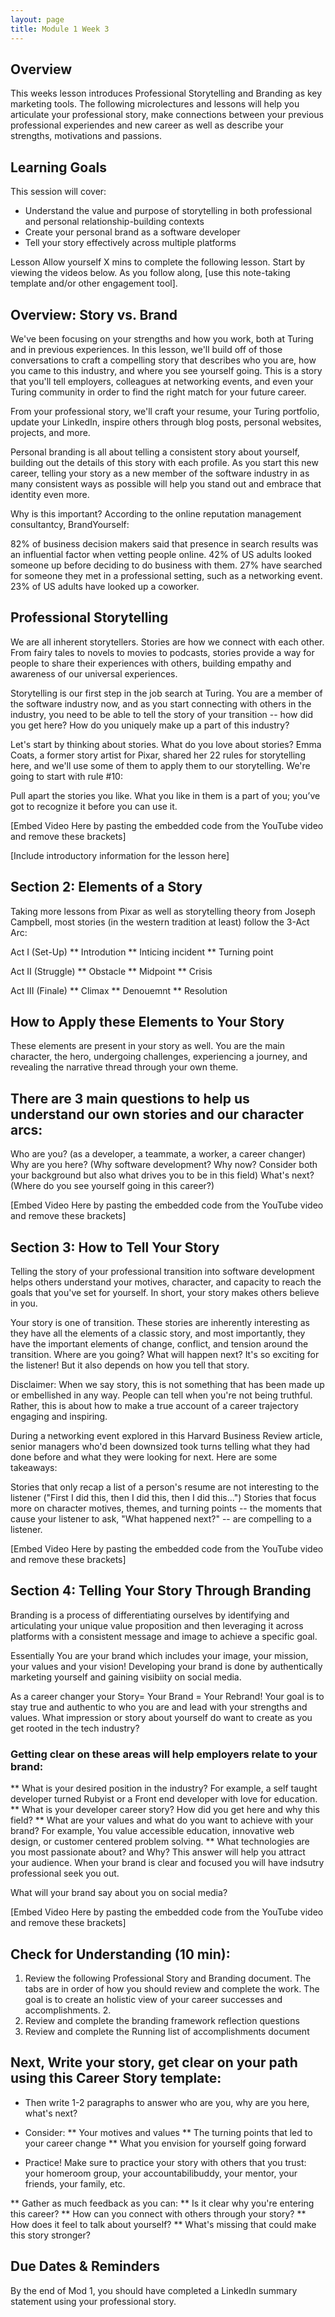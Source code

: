 ```yaml
---
layout: page
title: Module 1 Week 3
---
```


## Overview
This weeks lesson introduces Professional Storytelling and Branding as key marketing tools. The following microlectures and lessons will help you articulate your professional story, make connections between your previous professional experiendes and new career as well as describe your strengths, motivations and passions. 

## Learning Goals
This session will cover:
* Understand the value and purpose of storytelling in both professional and personal relationship-building contexts
* Create your personal brand as a software developer
* Tell your story effectively across multiple platforms

Lesson
Allow yourself X mins to complete the following lesson. Start by viewing the videos below. As you follow along, [use this note-taking template and/or other engagement tool].

## Overview: Story vs. Brand
We've been focusing on your strengths and how you work, both at Turing and in previous experiences. In this lesson, we'll build off of those conversations to craft a compelling story that describes who you are, how you came to this industry, and where you see yourself going. This is a story that you'll tell employers, colleagues at networking events, and even your Turing community in order to find the right match for your future career.

From your professional story, we'll craft your resume, your Turing portfolio, update your LinkedIn, inspire others through blog posts, personal websites, projects, and more.

Personal branding is all about telling a consistent story about yourself, building out the details of this story with each profile. As you start this new career, telling your story as a new member of the software industry in as many consistent ways as possible will help you stand out and embrace that identity even more.

Why is this important? According to the online reputation management consultantcy, BrandYourself:

82% of business decision makers said that presence in search results was an influential factor when vetting people online.
42% of US adults looked someone up before deciding to do business with them.
27% have searched for someone they met in a professional setting, such as a networking event.
23% of US adults have looked up a coworker.


## Professional Storytelling
We are all inherent storytellers. Stories are how we connect with each other. From fairy tales to novels to movies to podcasts, stories provide a way for people to share their experiences with others, building empathy and awareness of our universal experiences.

Storytelling is our first step in the job search at Turing. You are a member of the software industry now, and as you start connecting with others in the industry, you need to be able to tell the story of your transition -- how did you get here? How do you uniquely make up a part of this industry?

Let's start by thinking about stories. What do you love about stories? Emma Coats, a former story artist for Pixar, shared her 22 rules for storytelling here, and we'll use some of them to apply them to our storytelling. We're going to start with rule #10:

Pull apart the stories you like. What you like in them is a part of you;
you’ve got to recognize it before you can use it.


[Embed Video Here by pasting the embedded code from the YouTube video and remove these brackets]

[Include introductory information for the lesson here]

## Section 2:  Elements of a Story
Taking more lessons from Pixar as well as storytelling theory from Joseph Campbell, most stories (in the western tradition at least) follow the 3-Act Arc:

Act I (Set-Up)
** Introdution
** Inticing incident
** Turning point

Act II (Struggle)
** Obstacle
** Midpoint
** Crisis

Act III (Finale)
** Climax
** Denouemnt
** Resolution


## How to Apply these Elements to Your Story
These elements are present in your story as well. You are the main character, the hero, undergoing challenges, experiencing a journey, and revealing the narrative thread through your own theme.

## There are 3 main questions to help us understand our own stories and our character arcs:

Who are you? (as a developer, a teammate, a worker, a career changer)
Why are you here? (Why software development? Why now? Consider both your background but also what drives you to be in this field)
What's next? (Where do you see yourself going in this career?)

[Embed Video Here by pasting the embedded code from the YouTube video and remove these brackets]

## Section 3:  How to Tell Your Story
Telling the story of your professional transition into software development helps others understand your motives, character, and capacity to reach the goals that you've set for yourself. In short, your story makes others believe in you.

Your story is one of transition. These stories are inherently interesting as they have all the elements of a classic story, and most importantly, they have the important elements of change, conflict, and tension around the transition. Where are you going? What will happen next? It's so exciting for the listener! But it also depends on how you tell that story.

Disclaimer: When we say story, this is not something that has been made up or embellished in any way. People can tell when you're not being truthful. Rather, this is about how to make a true account of a career trajectory engaging and inspiring.

During a networking event explored in this Harvard Business Review article, senior managers who'd been downsized took turns telling what they had done before and what they were looking for next. Here are some takeaways:

Stories that only recap a list of a person's resume are not interesting to the listener ("First I did this, then I did this, then I did this...")
Stories that focus more on character motives, themes, and turning points -- the moments that cause your listener to ask, "What happened next?" -- are compelling to a listener.



[Embed Video Here by pasting the embedded code from the YouTube video and remove these brackets]


## Section 4: Telling Your Story Through Branding

Branding is a process of differentiating ourselves by identifying and articulating your unique value proposition and then leveraging it across platforms with a consistent message and image to achieve a specific goal. 

Essentially You are your brand which includes your image, your mission, your values and your vision! Developing your brand is done by authentically marketing yourself and gaining visibiity on social media. 

As a career changer your Story= Your Brand = Your Rebrand! Your goal is to stay true and authentic to who you are and lead with your strengths and values.  What impression or story about yourself do want to create as you get rooted in the tech industry?

### Getting clear on these areas will help employers relate to your brand:
** What is your desired position in the industry? For example, a self taught developer turned Rubyist or a Front end developer with love for education. 
** What is your developer career story? How did you get here and why this field?
** What are your values and what do you want to achieve with your brand? For example, You value accessible education, innovative web design, or customer centered problem solving. 
** What technologies are you most passionate about? and Why? This answer will help you attract your audience. When your brand is clear and focused you will have indsutry professional seek you out. 

What will your brand say about you on social media? 

[Embed Video Here by pasting the embedded code from the YouTube video and remove these brackets]


## Check for Understanding (10 min):  
1. Review the following Professional Story and Branding document. The tabs are in order of how you should review and complete the work. The goal is to create an     holistic view of your career successes and accomplishments. 2. 
2. Review and complete the branding framework reflection questions
3. Review and complete the Running list of accomplishments document

##  Next,  Write your story, get clear on your path using this Career Story template:
* Then write 1-2 paragraphs to answer who are you, why are you here, what's next?

* Consider:
** Your motives and values
** The turning points that led to your career change
** What you envision for yourself going forward

* Practice! Make sure to practice your story with others that you trust: your homeroom group, your accountabilibuddy, your mentor, your friends, your family, etc. 

** Gather as much feedback as you can:
** Is it clear why you're entering this career?
** How can you connect with others through your story?
** How does it feel to talk about yourself?
** What's missing that could make this story stronger?

## Due Dates & Reminders
By the end of Mod 1, you should have completed a LinkedIn summary statement using your professional story.

 

